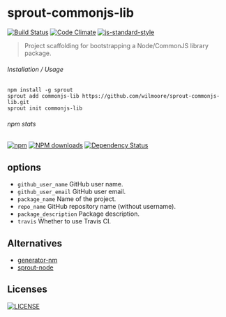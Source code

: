 # sprout-commonjs-lib

[![Build Status](http://img.shields.io/travis/wilmoore/sprout-commonjs-lib.svg)](https://travis-ci.org/wilmoore/sprout-commonjs-lib) [![Code Climate](https://codeclimate.com/github/wilmoore/sprout-commonjs-lib/badges/gpa.svg)](https://codeclimate.com/github/wilmoore/sprout-commonjs-lib) [![js-standard-style](https://img.shields.io/badge/code%20style-standard-brightgreen.svg?style=flat)](https://github.com/feross/standard)

> Project scaffolding for bootstrapping a Node/CommonJS library package.

###### Installation / Usage

    npm install -g sprout
    sprout add commonjs-lib https://github.com/wilmoore/sprout-commonjs-lib.git
    sprout init commonjs-lib

###### npm stats

[![npm](https://img.shields.io/npm/v/sprout-commonjs-lib.svg)](https://www.npmjs.org/package/sprout-commonjs-lib) [![NPM downloads](http://img.shields.io/npm/dm/sprout-commonjs-lib.svg)](https://www.npmjs.org/package/sprout-commonjs-lib) [![Dependency Status](https://gemnasium.com/wilmoore/sprout-commonjs-lib.svg)](https://gemnasium.com/wilmoore/sprout-commonjs-lib) 

## options

 * `github_user_name` GitHub user name.
 * `github_user_email` GitHub user email.
 * `package_name` Name of the project.
 * `repo_name` GitHub repository name (without username).
 * `package_description` Package description.
 * `travis` Whether to use Travis CI.

## Alternatives

- [generator-nm](https://github.com/sindresorhus/generator-nm)
- [sprout-node](https://github.com/carrot/sprout-node)

## Licenses

[![LICENSE](http://img.shields.io/npm/l/sprout-commonjs-lib.svg)](license)

